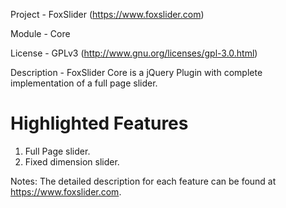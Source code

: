Project 	- FoxSlider (https://www.foxslider.com)

Module  	- Core

License 	- GPLv3 (http://www.gnu.org/licenses/gpl-3.0.html)

Description - FoxSlider Core is a jQuery Plugin with complete implementation of a full page slider.

Highlighted Features
=========================================
1. Full Page slider.
2. Fixed dimension slider.

Notes: The detailed description for each feature can be found at https://www.foxslider.com.
